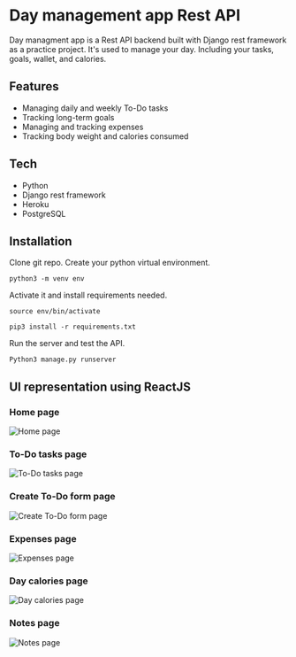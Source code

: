 # Day management app Rest API
Day managment app is a Rest API backend built with Django rest framework as a practice project. 
It's used to manage your day. Including your tasks, goals, wallet, and calories.

## Features
- Managing daily and weekly To-Do tasks
- Tracking long-term goals
- Managing and tracking expenses
- Tracking body weight and calories consumed

## Tech
- Python
- Django rest framework
- Heroku
- PostgreSQL


## Installation

Clone git repo.
Create your python virtual environment.
```
python3 -m venv env
```
Activate it and install requirements needed.
```
source env/bin/activate
```
```
pip3 install -r requirements.txt
```
Run the server and test the API.
```
Python3 manage.py runserver
```


## UI representation using ReactJS

### Home page
![Home page](images/dma1.jpeg)

### To-Do tasks page
![To-Do tasks page](images/dma2.jpeg)

### Create To-Do form page
![Create To-Do form page](images/dma3.jpeg)

### Expenses page
![Expenses page](images/dma4.jpeg)

### Day calories page
![Day calories page](images/dma5.jpeg)

### Notes page
![Notes page](images/dma7.jpeg)


